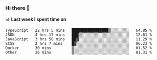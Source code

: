 ### Hi there 👋

<!--
**DBvc/DBvc** is a ✨ _special_ ✨ repository because its `README.md` (this file) appears on your GitHub profile.

Here are some ideas to get you started:

- 🔭 I’m currently working on ...
- 🌱 I’m currently learning ...
- 👯 I’m looking to collaborate on ...
- 🤔 I’m looking for help with ...
- 💬 Ask me about ...
- 📫 How to reach me: ...
- 😄 Pronouns: ...
- ⚡ Fun fact: ...
-->

📊 **Last week I spent time on**
<!--START_SECTION:waka-->

```text
TypeScript   22 hrs 5 mins   ████████████████▒░░░░░░░░   64.85 %
JSON         4 hrs 17 mins   ███░░░░░░░░░░░░░░░░░░░░░░   12.61 %
JavaScript   3 hrs 50 mins   ██▓░░░░░░░░░░░░░░░░░░░░░░   11.29 %
SCSS         2 hrs 7 mins    █▓░░░░░░░░░░░░░░░░░░░░░░░   06.23 %
Docker       30 mins         ▒░░░░░░░░░░░░░░░░░░░░░░░░   01.52 %
Other        26 mins         ▒░░░░░░░░░░░░░░░░░░░░░░░░   01.31 %
```

<!--END_SECTION:waka-->
